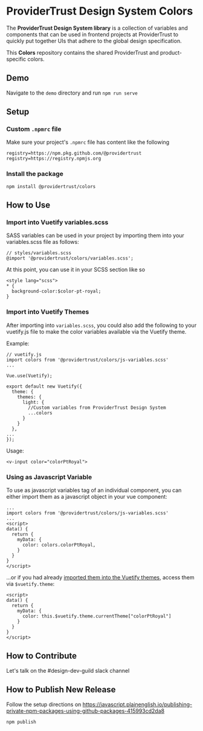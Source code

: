 # ProviderTrust Design System Colors
The **ProviderTrust Design System library** is a collection of variables and components 
that can be used in frontend projects at ProviderTrust to quickly put together UIs 
that adhere to the global design specification.

This **Colors** repository contains the shared ProviderTrust and product-specific colors.

## Demo
Navigate to the `demo` directory and run `npm run serve`

## Setup
### Custom `.npmrc` file
Make sure your project's `.npmrc` file has content like the following
```
registry=https://npm.pkg.github.com/@providertrust
registry=https://registry.npmjs.org
```
###
### Install the package
`npm install @providertrust/colors`

## How to Use
### Import into Vuetify variables.scss
SASS variables can be used in your project by importing them into your variables.scss 
file as follows:
```
// styles/variables.scss
@import '@providertrust/colors/variables.scss';
```

At this point, you can use it in your SCSS section like so
```
<style lang="scss">
* {
  background-color:$color-pt-royal;
}
```

### Import into Vuetify Themes

After importing into `variables.scss`, you could also add the following to your vuetify.js file to make the color variables available via the Vuetify theme.

Example:
```
// vuetify.js
import colors from '@providertrust/colors/js-variables.scss'
...

Vue.use(Vuetify);

export default new Vuetify({
  theme: {
    themes: {
      light: {
        //Custom variables from ProviderTrust Design System
        ...colors
      }
    }
  },
...
});
```

Usage:
```
<v-input color="colorPtRoyal">
```

### Using as Javascript Variable

To use as javascript variables tag of an individual component, you can either import them as a javascript object in your vue component:
```
...
import colors from '@providertrust/colors/js-variables.scss'
...
<script>
data() {
  return {
    myData: {
      color: colors.colorPtRoyal,
    }
  }
}
</script>
```
...or if you had already [imported them into the Vuetify themes](#import-into-vuetify-themes), access them via `$vuetify.theme`:
```
<script>
data() {
  return {
    myData: {
      color: this.$vuetify.theme.currentTheme["colorPtRoyal"]
    }
  }
}
</script>
```

## How to Contribute
Let's talk on the #design-dev-guild slack channel

## How to Publish New Release
Follow the setup directions on https://javascript.plainenglish.io/publishing-private-npm-packages-using-github-packages-415993cd2da8

`npm publish`